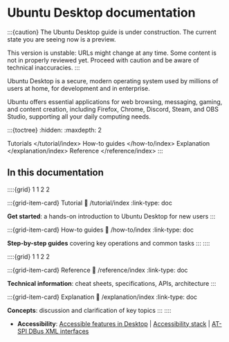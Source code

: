 # Ubuntu Desktop documentation

:::{caution}
The Ubuntu Desktop guide is under construction. The current state you are seeing now is a preview.

This version is unstable: URLs might change at any time. Some content is not in properly reviewed yet. Proceed with caution and be aware of technical inaccuracies.
:::

Ubuntu Desktop is a secure, modern operating system used by millions of users at home, for development and in enterprise.

Ubuntu offers essential applications for web browsing, messaging, gaming, and content creation, including Firefox, Chrome, Discord, Steam, and OBS Studio, supporting all your daily computing needs.

:::{toctree}
:hidden:
:maxdepth: 2

Tutorials </tutorial/index>
How-to guides </how-to/index>
Explanation </explanation/index>
Reference </reference/index>
:::

## In this documentation

::::{grid} 1 1 2 2

:::{grid-item-card} Tutorial
:link: /tutorial/index
:link-type: doc

**Get started**: a hands-on introduction to Ubuntu Desktop for new users
:::

:::{grid-item-card} How-to guides
:link: /how-to/index
:link-type: doc

**Step-by-step guides** covering key operations and common tasks
:::
::::

::::{grid} 1 1 2 2

:::{grid-item-card} Reference
:link: /reference/index
:link-type: doc

**Technical information**: cheat sheets, specifications, APIs, architecture
:::

:::{grid-item-card} Explanation
:link: /explanation/index
:link-type: doc

**Concepts**: discussion and clarification of key topics
:::
::::


* **Accessibility**: [Accessible features in Desktop](how-to/accessibility/index.md) | [Accessibility stack](explanation/accessibility-architecture.md) | [AT-SPI DBus XML interfaces](reference/accessibility/index.md)



